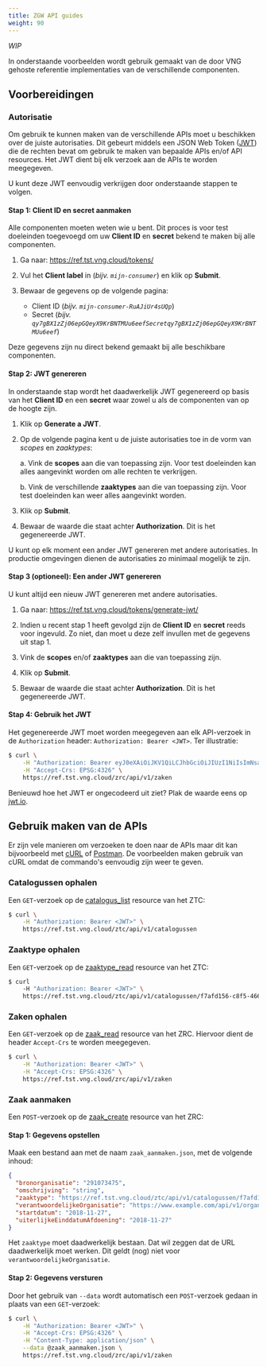 ```yaml
---
title: ZGW API guides
weight: 90
---
```


*WIP*

In onderstaande voorbeelden wordt gebruik gemaakt van de door VNG gehoste
referentie implementaties van de verschillende componenten.


## Voorbereidingen



### Autorisatie

Om gebruik te kunnen maken van de verschillende APIs moet u beschikken over de
juiste autorisaties. Dit gebeurt middels een JSON Web Token ([JWT][jwt]) die de 
rechten bevat om gebruik te maken van bepaalde APIs en/of API resources. Het
JWT dient bij elk verzoek aan de APIs te worden meegegeven.

U kunt deze JWT eenvoudig verkrijgen door onderstaande stappen te volgen.


#### Stap 1: Client ID en secret aanmaken

Alle componenten moeten weten wie u bent. Dit proces is voor test doeleinden 
toegevoegd om uw **Client ID** en **secret** bekend te maken bij alle 
componenten.

1. Ga naar: https://ref.tst.vng.cloud/tokens/

2. Vul het **Client label** in (_bijv. `mijn-consumer`_) en klik op **Submit**.

3. Bewaar de gegevens op de volgende pagina:
   
   * Client ID (_bijv. `mijn-consumer-RuAJiUr4sUQp`_)
   * Secret (_bijv. `qy7gBX1zZj06epGQeyX9KrBNTMUu6eefSecretqy7gBX1zZj06epGQeyX9KrBNTMUu6eef`_)

Deze gegevens zijn nu direct bekend gemaakt bij alle beschikbare componenten.


#### Stap 2: JWT genereren

In onderstaande stap wordt het daadwerkelijk JWT gegenereerd op basis van het
**Client ID** en een **secret** waar zowel u als de componenten van op de
hoogte zijn.

1. Klik op **Generate a JWT**.
      
2. Op de volgende pagina kent u de juiste autorisaties toe in de vorm van 
   *scopes* en *zaaktypes*:

   a. Vink de **scopes** aan die van toepassing zijn. Voor test doeleinden kan
      alles aangevinkt worden om alle rechten te verkrijgen.
      
   b. Vink de verschillende **zaaktypes** aan die van toepassing zijn. Voor
      test doeleinden kan weer alles aangevinkt worden.

3.  Klik op **Submit**.

4. Bewaar de waarde die staat achter **Authorization**. Dit is het gegenereerde
   JWT.

U kunt op elk moment een ander JWT genereren met andere autorisaties. In
productie omgevingen dienen de autorisaties zo minimaal mogelijk te zijn.


#### Stap 3 (optioneel): Een ander JWT genereren

U kunt altijd een nieuw JWT genereren met andere autorisaties.

1. Ga naar: https://ref.tst.vng.cloud/tokens/generate-jwt/

2. Indien u recent stap 1 heeft gevolgd zijn de **Client ID** en **secret**
   reeds voor ingevuld. Zo niet, dan moet u deze zelf invullen met de gegevens
   uit stap 1.

3. Vink de **scopes** en/of **zaaktypes** aan die van toepassing zijn.

4. Klik op **Submit**.

5. Bewaar de waarde die staat achter **Authorization**. Dit is het gegenereerde
   JWT.


#### Stap 4: Gebruik het JWT

Het gegenereerde JWT moet worden meegegeven aan elk API-verzoek in de 
`Authorization` header: `Authorization: Bearer <JWT>`. Ter illustratie:

```bash
$ curl \
    -H "Authorization: Bearer eyJ0eXAiOiJKV1QiLCJhbGciOiJIUzI1NiIsImNsaWVudF9pZGVudGlmaWVyIjoiam9lcmktUnVBSmlVcjRzVVFwIn0.eyJpc3MiOiJtaWpuLWNvbnN1bWVyLVJ1QUppVXI0c1VRcCIsImlhdCI6MTU0MzIzNjU5NSwiemRzIjp7InNjb3BlcyI6WyJ6ZHMuc2NvcGVzLnN0YXR1c3Nlbi50b2V2b2VnZW4iLCJ6ZHMuc2NvcGVzLnpha2VuLmFhbm1ha2VuIiwiemRzLnNjb3Blcy56YWtlbi5sZXplbiJdLCJ6YWFrdHlwZXMiOlsiaHR0cHM6Ly9yZWYudHN0LnZuZy5jbG91ZC96dGMvYXBpL3YxL2NhdGFsb2d1c3Nlbi9mN2FmZDE1Ni1jOGY1LTQ2NjYtYjhiNS0yOGE0YTliNWRmYzcvemFha3R5cGVuLzAxMTlkZDRlLTdiZTktNDc3ZS1iY2NmLTc1MDIzYjE0NTNjMSJdfX0.RO_1PpH9DEvWIvwN2SyPQDBvJlgNc-EMVJaX6AHkfP8" \
    -H "Accept-Crs: EPSG:4326" \
    https://ref.tst.vng.cloud/zrc/api/v1/zaken
```

   
Benieuwd hoe het JWT er ongecodeerd uit ziet? Plak de waarde eens op
[jwt.io][jwt].

[jwt]: https://jwt.io/


## Gebruik maken van de APIs

Er zijn vele manieren om verzoeken te doen naar de APIs maar dit kan 
bijvoorbeeld met [cURL][curl-download] of [Postman][postman-download]. De 
voorbeelden maken gebruik van cURL omdat de commando's eenvoudig zijn weer te
geven.

[curl-download]: https://curl.haxx.se/download
[postman-download]: https://www.getpostman.com/apps


### Catalogussen ophalen

Een `GET`-verzoek op de [catalogus_list][catalogus_list] resource van het ZTC:

[catalogus_list]: https://ref.tst.vng.cloud/ztc/api/v1/schema/#operation/catalogus_list 

```bash
$ curl \
    -H "Authorization: Bearer <JWT>" \
    https://ref.tst.vng.cloud/ztc/api/v1/catalogussen
```

### Zaaktype ophalen

Een `GET`-verzoek op de [zaaktype_read][zaaktype_read] resource van het ZTC:

[zaaktype_read]: https://ref.tst.vng.cloud/ztc/api/v1/schema/#operation/zaaktype_read

```bash
$ curl 
    -H "Authorization: Bearer <JWT>" \
    https://ref.tst.vng.cloud/ztc/api/v1/catalogussen/f7afd156-c8f5-4666-b8b5-28a4a9b5dfc7/zaaktypen/0119dd4e-7be9-477e-bccf-75023b1453c1
```

### Zaken ophalen

Een `GET`-verzoek op de [zaak_read][zaak_read] resource van het ZRC. Hiervoor
dient de header `Accept-Crs` te worden meegegeven.

[zaak_read]: https://ref.tst.vng.cloud/zrc/api/v1/schema/#operation/zaak_read

```bash
$ curl \
    -H "Authorization: Bearer <JWT>" \
    -H "Accept-Crs: EPSG:4326" \
    https://ref.tst.vng.cloud/zrc/api/v1/zaken
```

### Zaak aanmaken

Een `POST`-verzoek op de [zaak_create][zaak_create] resource van het ZRC:

[zaak_create]: https://ref.tst.vng.cloud/zrc/api/v1/schema/#operation/zaak_create

#### Stap 1: Gegevens opstellen

Maak een bestand aan met de naam `zaak_aanmaken.json`, met de volgende inhoud:

```json
{
  "bronorganisatie": "291073475",
  "omschrijving": "string",
  "zaaktype": "https://ref.tst.vng.cloud/ztc/api/v1/catalogussen/f7afd156-c8f5-4666-b8b5-28a4a9b5dfc7/zaaktypen/0119dd4e-7be9-477e-bccf-75023b1453c1",
  "verantwoordelijkeOrganisatie": "https://www.example.com/api/v1/organisaties/12345",
  "startdatum": "2018-11-27",
  "uiterlijkeEinddatumAfdoening": "2018-11-27"
}
```

Het `zaaktype` moet daadwerkelijk bestaan. Dat wil zeggen dat de URL 
daadwerkelijk moet werken. Dit geldt (nog) niet voor 
`verantwoordelijkeOrganisatie`.

#### Stap 2: Gegevens versturen

Door het gebruik van `--data` wordt automatisch een `POST`-verzoek gedaan in
plaats van een `GET`-verzoek:

```bash
$ curl \
    -H "Authorization: Bearer <JWT>" \
    -H "Accept-Crs: EPSG:4326" \
    -H "Content-Type: application/json" \
    --data @zaak_aanmaken.json \
    https://ref.tst.vng.cloud/zrc/api/v1/zaken
```
